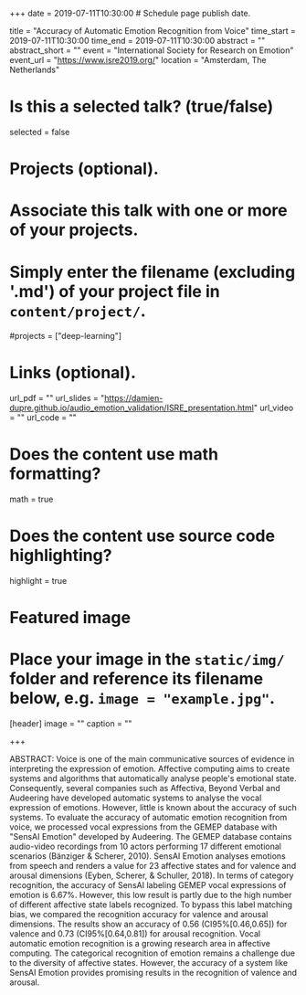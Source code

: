 +++
date = 2019-07-11T10:30:00  # Schedule page publish date.

title = "Accuracy of Automatic Emotion Recognition from Voice"
time_start = 2019-07-11T10:30:00
time_end = 2019-07-11T10:30:00
abstract = ""
abstract_short = ""
event = "International Society for Research on Emotion"
event_url = "https://www.isre2019.org/"
location = "Amsterdam, The Netherlands"

# Is this a selected talk? (true/false)
selected = false

# Projects (optional).
#   Associate this talk with one or more of your projects.
#   Simply enter the filename (excluding '.md') of your project file in `content/project/`.
#projects = ["deep-learning"]

# Links (optional).
url_pdf = ""
url_slides = "https://damien-dupre.github.io/audio_emotion_validation/ISRE_presentation.html"
url_video = ""
url_code = ""

# Does the content use math formatting?
math = true

# Does the content use source code highlighting?
highlight = true

# Featured image
# Place your image in the `static/img/` folder and reference its filename below, e.g. `image = "example.jpg"`.
[header]
image = ""
caption = ""

+++

ABSTRACT: Voice is one of the main communicative sources of evidence in interpreting the expression of emotion. Affective computing aims to create systems and algorithms that automatically analyse people's emotional state. Consequently, several companies such as Affectiva, Beyond Verbal and Audeering have developed automatic systems to analyse the vocal expression of emotions. However, little is known about the accuracy of such systems. To evaluate the accuracy of automatic emotion recognition from voice, we processed vocal expressions from the GEMEP database with "SensAI Emotion" developed by Audeering. The GEMEP database contains audio-video recordings from 10 actors performing 17 different emotional scenarios (Bänziger & Scherer, 2010). SensAI Emotion analyses emotions from speech and renders a value for 23 affective states and for valence and arousal dimensions (Eyben, Scherer, & Schuller, 2018). In terms of category recognition, the accuracy of SensAI labeling GEMEP vocal expressions of emotion is 6.67%. However, this low result is partly due to the high number of different affective state labels recognized. To bypass this label matching bias, we compared the recognition accuracy for valence and arousal dimensions. The results show an accuracy of 0.56 (CI95%[0.46,0.65]) for valence and 0.73 (CI95%[0.64,0.81]) for arousal recognition. Vocal automatic emotion recognition is a growing research area in affective computing. The categorical recognition of emotion remains a challenge due to the diversity of affective states. However, the accuracy of a system like SensAI Emotion provides promising results in the recognition of valence and arousal.
